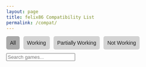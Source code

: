 ```yaml
---
layout: page
title: felix86 Compatibility List
permalink: /compat/
---
```


<html lang="en">
<head>
  <meta charset="UTF-8" />
  <meta name="viewport" content="width=device-width, initial-scale=1.0"/>
  <style>
    body { font-family: Arial, sans-serif; }
    .tabs { display: flex; gap: 10px; margin-bottom: 10px; }
    .tab { cursor: pointer; padding: 10px; background: lightgray; border-radius: 5px; }
    .tab.active { background: darkgray; }
    .search { margin-bottom: 10px; }
    .game-list { display: flex; flex-wrap: wrap; gap: 10px; }
    .game { border: 1px solid #ccc; padding: 10px; border-radius: 5px; width: 200px; text-align: center; }
    .game img { width: 100%; height: 150px; object-fit: contain; border-radius: 5px; }
    .status { font-weight: bold; }
    .green { color: green; }
    .yellow { color: orange; }
    .red { color: red; }
    .pagination { margin-top: 20px; display: flex; gap: 5px; flex-wrap: wrap; }
    .pagination button { padding: 5px 10px; border: none; background: lightgray; border-radius: 5px; cursor: pointer; }
    .pagination button.active { background: darkgray; color: white; }
  </style>
</head>
<body>
  <div class="tabs">
    <div class="tab active" onclick="filterCategory('all', this)">All</div>
    <div class="tab" onclick="filterCategory('working', this)">Working</div>
    <div class="tab" onclick="filterCategory('partial', this)">Partially Working</div>
    <div class="tab" onclick="filterCategory('not-working', this)">Not Working</div>
  </div>

  <input class="search" type="text" placeholder="Search games..." onkeyup="applyFilters()">

  <div class="game-list" id="games"></div>
  <div class="pagination" id="pagination"></div>

  <div id="all-games" style="display: none">
          


<div class="game" data-category="not-working"><img loading="lazy" src="https://github.com/user-attachments/assets/9344500c-eaf2-494a-bc78-367d4ac078d2" alt="Rogue Legacy" width="100%"><p><a href="https://github.com/felix86-emu/compatibility-list/issues/18">Rogue Legacy</a></p><p class="status red">Not Working</p></div>
<div class="game" data-category="not-working"><img loading="lazy" src="{{ site.baseurl }}/images/felixNoThoughts.png" alt="60 Seconds" width="100%"><p><a href="https://github.com/felix86-emu/compatibility-list/issues/17">60 Seconds</a></p><p class="status red">Not Working</p></div>
<div class="game" data-category="working"><img loading="lazy" src="https://github.com/user-attachments/assets/f49cdb0e-c0ab-4637-b3e9-a7cf00a31f2f" alt="Baba Is You" width="100%"><p><a href="https://github.com/felix86-emu/compatibility-list/issues/16">Baba Is You</a></p><p class="status green">Working</p></div>
<div class="game" data-category="not-working"><img loading="lazy" src="{{ site.baseurl }}/images/felixNoThoughts.png" alt="Doom 64" width="100%"><p><a href="https://github.com/felix86-emu/compatibility-list/issues/15">Doom 64</a></p><p class="status red">Not Working</p></div>
<div class="game" data-category="not-working"><img loading="lazy" src="https://github.com/user-attachments/assets/e67f8e2b-3343-41d0-9d29-bd18017d6de4" alt="Outlast" width="100%"><p><a href="https://github.com/felix86-emu/compatibility-list/issues/14">Outlast</a></p><p class="status red">Not Working</p></div>
<div class="game" data-category="not-working"><img loading="lazy" src="{{ site.baseurl }}/images/felixNoThoughts.png" alt="Cuphead" width="100%"><p><a href="https://github.com/felix86-emu/compatibility-list/issues/13">Cuphead</a></p><p class="status red">Not Working</p></div>
<div class="game" data-category="not-working"><img loading="lazy" src="{{ site.baseurl }}/images/felixNoThoughts.png" alt="Untitled Goose Game" width="100%"><p><a href="https://github.com/felix86-emu/compatibility-list/issues/12">Untitled Goose Game</a></p><p class="status red">Not Working</p></div>
<div class="game" data-category="working"><img loading="lazy" src="https://github.com/user-attachments/assets/57ce4cc1-00d0-4a61-9b1e-6c0c4da6d965" alt="Hotline Miami 2: Wrong Number" width="100%"><p><a href="https://github.com/felix86-emu/compatibility-list/issues/11">Hotline Miami 2: Wrong Number</a></p><p class="status green">Working</p></div>
<div class="game" data-category="working"><img loading="lazy" src="https://github.com/user-attachments/assets/35bfab4e-3179-4c4b-9ceb-a0bcdc33aa95" alt="The Binding of Isaac: Rebirth" width="100%"><p><a href="https://github.com/felix86-emu/compatibility-list/issues/10">The Binding of Isaac: Rebirth</a></p><p class="status green">Working</p></div>
<div class="game" data-category="not-working"><img loading="lazy" src="{{ site.baseurl }}/images/felixNoThoughts.png" alt="Papers, Please" width="100%"><p><a href="https://github.com/felix86-emu/compatibility-list/issues/9">Papers, Please</a></p><p class="status red">Not Working</p></div>
<div class="game" data-category="working"><img loading="lazy" src="https://github.com/user-attachments/assets/31a3549f-bc95-466d-9835-8c23edfc59f4" alt="Don't Starve" width="100%"><p><a href="https://github.com/felix86-emu/compatibility-list/issues/8">Don't Starve</a></p><p class="status green">Working</p></div>
<div class="game" data-category="partial"><img loading="lazy" src="https://github.com/user-attachments/assets/fd3ff722-6e68-4db5-b7bb-fbd35b53e6c4" alt="Dimension Tripper Neptune: TOP NEP" width="100%"><p><a href="https://github.com/felix86-emu/compatibility-list/issues/7">Dimension Tripper Neptune: TOP NEP</a></p><p class="status yellow">Partially Working</p></div>
<div class="game" data-category="working"><img loading="lazy" src="https://github.com/user-attachments/assets/ce5c5813-977f-4f43-a371-add71944800d" alt="World of Goo" width="100%"><p><a href="https://github.com/felix86-emu/compatibility-list/issues/6">World of Goo</a></p><p class="status green">Working</p></div>
<div class="game" data-category="partial"><img loading="lazy" src="https://github.com/user-attachments/assets/df3b64cf-b534-4253-b925-b020851668e6" alt="Celeste" width="100%"><p><a href="https://github.com/felix86-emu/compatibility-list/issues/5">Celeste</a></p><p class="status yellow">Partially Working</p></div>
<div class="game" data-category="partial"><img loading="lazy" src="https://github.com/user-attachments/assets/afaeb352-40e3-4401-b54f-ef00c73783e6" alt="openarena" width="100%"><p><a href="https://github.com/felix86-emu/compatibility-list/issues/4">openarena</a></p><p class="status yellow">Partially Working</p></div>
<div class="game" data-category="partial"><img loading="lazy" src="https://github.com/user-attachments/assets/13bbd99a-3b53-46bf-84e1-c854e664f315" alt="SuperTuxKart" width="100%"><p><a href="https://github.com/felix86-emu/compatibility-list/issues/3">SuperTuxKart</a></p><p class="status yellow">Partially Working</p></div>
<div class="game" data-category="working"><img loading="lazy" src="https://github.com/user-attachments/assets/ae9186c3-8777-40ae-b26b-3a0461ca0b47" alt="VVVVVV" width="100%"><p><a href="https://github.com/felix86-emu/compatibility-list/issues/2">VVVVVV</a></p><p class="status green">Working</p></div>
<div class="game" data-category="working"><img loading="lazy" src="https://github.com/user-attachments/assets/47ff1b5f-4d15-45dd-8dfb-bfa512b881f7" alt="Balatro" width="100%"><p><a href="https://github.com/felix86-emu/compatibility-list/issues/1">Balatro</a></p><p class="status green">Working</p></div>



  </div>

  <script>
    const allGames = Array.from(document.querySelectorAll('#all-games .game'));
    const gameContainer = document.getElementById('games');
    const pagination = document.getElementById('pagination');
    let filteredGames = allGames;
    let currentPage = 1;
    const gamesPerPage = 9;
    let currentCategory = 'all';

    function filterCategory(category, tabElement) {
      currentCategory = category;
      currentPage = 1;
      document.querySelectorAll('.tab').forEach(tab => tab.classList.remove('active'));
      tabElement.classList.add('active');
      applyFilters();
    }

    function applyFilters() {
      const search = document.querySelector('.search').value.toLowerCase();

      filteredGames = allGames.filter(game => {
        const matchesCategory = currentCategory === 'all' || game.dataset.category === currentCategory;
        const matchesSearch = game.querySelector('p').innerText.toLowerCase().includes(search);
        return matchesCategory && matchesSearch;
      });

      renderGames();
      renderPagination();
    }

    function renderGames() {
      gameContainer.innerHTML = '';
      const start = (currentPage - 1) * gamesPerPage;
      const end = start + gamesPerPage;
      const gamesToShow = filteredGames.slice(start, end);
      gamesToShow.forEach(game => gameContainer.appendChild(game.cloneNode(true)));
    }

    function renderPagination() {
      pagination.innerHTML = '';
      const totalPages = Math.ceil(filteredGames.length / gamesPerPage);
      for (let i = 1; i <= totalPages; i++) {
        const btn = document.createElement('button');
        btn.textContent = i;
        btn.classList.toggle('active', i === currentPage);
        btn.onclick = () => {
          currentPage = i;
          renderGames();
          renderPagination();
        };
        pagination.appendChild(btn);
      }
    }

    window.onload = () => {
      applyFilters();
    };
  </script>
</body>
</html>
